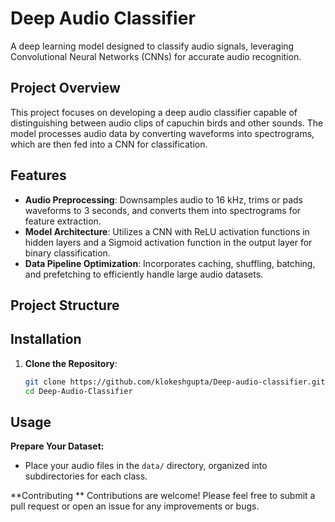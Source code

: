 # Deep Audio Classifier

A deep learning model designed to classify audio signals, leveraging Convolutional Neural Networks (CNNs) for accurate audio recognition.

## Project Overview

This project focuses on developing a deep audio classifier capable of distinguishing between audio clips of capuchin birds and other sounds. The model processes audio data by converting waveforms into spectrograms, which are then fed into a CNN for classification.

## Features

- **Audio Preprocessing**: Downsamples audio to 16 kHz, trims or pads waveforms to 3 seconds, and converts them into spectrograms for feature extraction.
- **Model Architecture**: Utilizes a CNN with ReLU activation functions in hidden layers and a Sigmoid activation function in the output layer for binary classification.
- **Data Pipeline Optimization**: Incorporates caching, shuffling, batching, and prefetching to efficiently handle large audio datasets.

## Project Structure


## Installation

1. **Clone the Repository**:

   ```bash
   git clone https://github.com/klokeshgupta/Deep-audio-classifier.git
   cd Deep-Audio-Classifier

## Usage

**Prepare Your Dataset:**

- Place your audio files in the `data/` directory, organized into subdirectories for each class.


**Contributing **
Contributions are welcome! Please feel free to submit a pull request or open an issue for any improvements or bugs.
